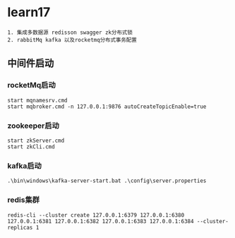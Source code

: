 # learn17

```
1. 集成多数据源 redisson swagger zk分布式锁
2. rabbitMq kafka 以及rocketmq分布式事务配置
```



## 中间件启动

### rocketMq启动 
````
start mqnamesrv.cmd
start mqbroker.cmd -n 127.0.0.1:9876 autoCreateTopicEnable=true
````
### zookeeper启动

```
start zkServer.cmd
start zkCli.cmd
```

### kafka启动

````
.\bin\windows\kafka-server-start.bat .\config\server.properties
````

### redis集群
````
redis-cli --cluster create 127.0.0.1:6379 127.0.0.1:6380 127.0.0.1:6381 127.0.0.1:6382 127.0.0.1:6383 127.0.0.1:6384 --cluster-replicas 1
````